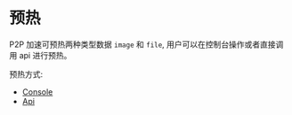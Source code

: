 # 预热

P2P 加速可预热两种类型数据 `image` 和 `file`, 用户可以在控制台操作或者直接调用 api 进行预热。

预热方式:

- [Console](console.md)
- [Api](api.md)
